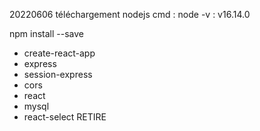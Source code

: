 20220606
téléchargement nodejs
cmd : node -v : v16.14.0


npm install --save 
* create-react-app
* express 
* session-express
* cors
* react
* mysql
* react-select      RETIRE

